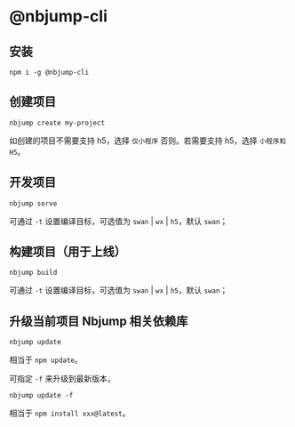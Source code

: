 # @nbjump-cli

## 安装

```shell
npm i -g @nbjump-cli
```

## 创建项目

```shell
nbjump create my-project
```

如创建的项目不需要支持 h5，选择 `仅小程序` 否则。若需要支持 h5，选择 `小程序和 H5`。

## 开发项目

```shell
nbjump serve
```

可通过 `-t` 设置编译目标，可选值为 `swan` | `wx` | `h5`，默认 `swan`；

## 构建项目（用于上线）

```shell
nbjump build
```

可通过 `-t` 设置编译目标，可选值为 `swan` | `wx` | `h5`，默认 `swan`；

## 升级当前项目 Nbjump 相关依赖库

```shell
nbjump update
```

相当于 `npm update`。

可指定 `-f` 来升级到最新版本，

```shell
nbjump update -f
```

相当于 `npm install xxx@latest`。